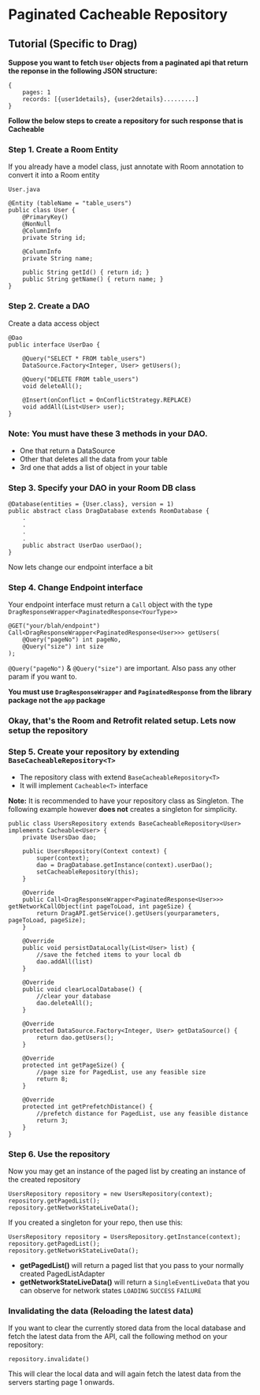# Paginated Cacheable Repository
## Tutorial (Specific to Drag)

**Suppose you want to fetch `User` objects from a paginated api that return the reponse in the following JSON structure:**

```
{
    pages: 1
    records: [{user1details}, {user2details}.........]
}
```

**Follow the below steps to create a repository for such response that is Cacheable**

### Step 1. Create a Room Entity
If you already have a model class, just annotate with Room annotation to convert it into a Room entity

`User.java`
```
@Entity (tableName = "table_users")
public class User {
    @PrimaryKey()
    @NonNull
    @ColumnInfo
    private String id;
    
    @ColumnInfo
    private String name;
    
    public String getId() { return id; }
    public String getName() { return name; }
}
```

### Step 2. Create a DAO
Create a data access object

```
@Dao
public interface UserDao {

    @Query("SELECT * FROM table_users")
    DataSource.Factory<Integer, User> getUsers();
       
    @Query("DELETE FROM table_users")
    void deleteAll();
    
    @Insert(onConflict = OnConflictStrategy.REPLACE)
    void addAll(List<User> user);   
}
```

### Note: You must have these 3 methods in your DAO. 
- One that return a DataSource
- Other that deletes all the data from your table
- 3rd one that adds a list of object in your table

### Step 3. Specify your DAO in your Room DB class

```
@Database(entities = {User.class}, version = 1)
public abstract class DragDatabase extends RoomDatabase {
    .
    .
    .
    .
    public abstract UserDao userDao();
}
```

Now lets change our endpoint interface a bit

### Step 4. Change Endpoint interface
Your endpoint interface must return a `Call` object with the type `DragResponseWrapper<PaginatedResponse<YourType>>`

```
@GET("your/blah/endpoint")
Call<DragResponseWrapper<PaginatedResponse<User>>> getUsers(
    @Query("pageNo") int pageNo,
    @Query("size") int size 
);
```
`@Query("pageNo")` & `@Query("size")` are important. Also pass any other param if you want to.

**You must use `DragResponseWrapper` and `PaginatedResponse` from the library package not the `app` package**

### Okay, that's the Room and Retrofit related setup. Lets now setup the repository


### Step 5. Create your repository by extending `BaseCacheableRepository<T>`

- The repository class with extend `BaseCacheableRepository<T>`
- It will implement `Cacheable<T>` interface

**Note:** It is recommended to have your repository class as Singleton. The following example however **does not** creates a singleton  for simplicity.

```
public class UsersRepository extends BaseCacheableRepository<User> implements Cacheable<User> {
    private UsersDao dao;
    
    public UsersRepository(Context context) {
        super(context);
        dao = DragDatabase.getInstance(context).userDao();
        setCacheableRepository(this);
    }

    @Override
    public Call<DragResponseWrapper<PaginatedResponse<User>>> getNetworkCallObject(int pageToLoad, int pageSize) {
        return DragAPI.getService().getUsers(yourparameters, pageToLoad, pageSize);
    }

    @Override
    public void persistDataLocally(List<User> list) {
        //save the fetched items to your local db
        dao.addAll(list)
    }

    @Override
    public void clearLocalDatabase() {
        //clear your database
        dao.deleteAll();
    }

    @Override
    protected DataSource.Factory<Integer, User> getDataSource() {
        return dao.getUsers();
    }

    @Override
    protected int getPageSize() {
        //page size for PagedList, use any feasible size
        return 8;
    }

    @Override
    protected int getPrefetchDistance() {
        //prefetch distance for PagedList, use any feasible distance
        return 3;
    }
}
```

### Step 6. Use the repository

Now you may get an instance of the paged list by creating an instance of the created repository

```
UsersRepository repository = new UsersRepository(context);
repository.getPagedList();
repository.getNetworkStateLiveData();
```

If you created a singleton for your repo, then use this:
```
UsersRepository repository = UsersRepository.getInstance(context);
repository.getPagedList(); 
repository.getNetworkStateLiveData();
```

- **getPagedList()** will return a paged list that you pass to your normally created PagedListAdapter
- **getNetworkStateLiveData()** will return a `SingleEventLiveData` that you can observe for network states `LOADING` `SUCCESS` `FAILURE`


### Invalidating the data (Reloading the latest data)
If you want to clear the currently stored data from the local database and fetch the latest data from the API, call the following method on your repository:

`repository.invalidate()`

This will clear the local data and will again fetch the latest data from the servers starting page 1 onwards.




